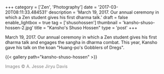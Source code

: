 +++
category = ['Zen', 'Photography']
date = '2017-03-20T08:11:33.484531'
description = 'March 19, 2017. Our annual ceremony in which a Zen student gives his first dharma talk.'
draft = false
enable_lightbox = true
tag = ['shusohossen']
thumbnail = 'kansho-shuso-hossen-2.jpg'
title = "Kansho's Shuso Hossen"
type = 'post'
+++

March 19, 2017. Our annual ceremony in which a Zen student gives his first dharma talk and engages the sangha in dharma combat. This year, Kansho gave his talk on the koan "Huang-po's Gobblers of Dregs".

{{< gallery path="kansho-shuso-hossen" >}}

<span style="color: gray">Images &copy; A. Jesse Jiryu Davis</span>

